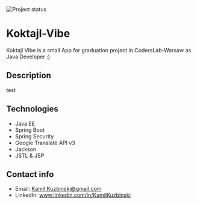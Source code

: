 ![Project status](https://github.com/Garfeello/Cocktail-Vibe/workflows/Project%20status/badge.svg)

# Koktajl-Vibe
Koktajl Vibe is a small App for graduation project in CodersLab-Warsaw as Java Developer :)


## Description
test

## Technologies
- Java EE
- Spring Boot
- Spring Security
- Google Translate API v3
- Jackson
- JSTL & JSP


## Contact info
- Email: <Kamil.Kuzbinski@gmail.com>
- LinkedIn: www.linkedin.com/in/KamilKuzbinski

